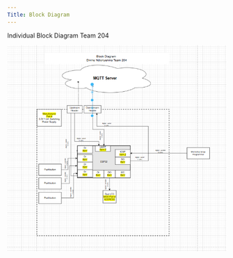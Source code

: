 ```yaml
---
Title: Block Diagram
---
```

Individual Block Diagram Team 204

<img src="./subfolder/BlockDiagram.png">
